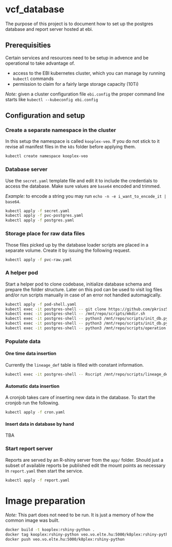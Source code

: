 # vcf_database

The purpose of this project is to document how to set up the postgres database and report server hosted at ebi.

## Prerequisities

Certain services and resources need to be setup in advence and be operational to take advantage of.

* access to the EBI kubernetes cluster, which you can manage by running `kubectl` commands
* permission to claim for a fairly large storage capacity (10Ti)

_Note:_ given a cluster configuration file `ebi.config` the proper command line starts like `kubectl --kubeconfig ebi.config`

## Configuration and setup

### Create a separate namespace in the cluster

In this setup the namespace is called `kooplex-veo`. If you do not stick to it revise all manifest files in the `k8s` folder before applying them.

```bash
kubectl create namespace kooplex-veo
```

### Database server

Use the `secret.yaml` template file and edit it to include the credentials to access the database. Make sure values are `base64` encoded and trimmed. 

_Example:_ to encode a string you may run `echo -n -e i_want_to_encode_it | base64`.

```bash
kubectl apply -f secret.yaml
kubectl apply -f pvc-postgres.yaml
kubectl apply -f postgres.yaml
```

### Storage place for raw data files

Those files picked up by the database loader scripts are placed in a separate volume. Create it by issuing the following request.

```bash
kubectl apply -f pvc-raw.yaml
```

### A helper pod

Start a helper pod to clone codebase, initialize database schema and prepare the folder structure. 
Later on this pod can be used to visit log files and/or run scripts manually in case of an error not handled automagically.

```bash
kubectl apply -f pod-shell.yaml
kubectl exec -it postgres-shell -- git clone https://github.com/pkrisz5/vcf_database.git /mnt/repo
kubectl exec -it postgres-shell -- /mnt/repo/scripts/mkdir.sh
kubectl exec -it postgres-shell -- python3 /mnt/repo/scripts/init_db.py --init_db
kubectl exec -it postgres-shell -- python3 /mnt/repo/scripts/init_db.py --create_user
kubectl exec -it postgres-shell -- python3 /mnt/repo/scripts/operation.py init
```

### Populate data

#### One time data insertion

Currently the `lineage_def` table is filled with constant information.

```bash
kubectl exec -it postgres-shell -- Rscript /mnt/repo/scripts/lineage_def_script.R
```

#### Automatic data insertion

A cronjob takes care of inserting new data in the database. To start the cronjob run the following.

```bash
kubectl apply -f cron.yaml
```

#### Insert data in database by hand

TBA

### Start report server

Reports are served by an R-shiny server from the `app/` folder. Should just a subset of available reports be published edit the mount points as necessary in `report.yaml` then start the service.

```bash
kubectl apply -f report.yaml
```

# Image preparation

_Note:_ This part does not need to be run. It is just a memory of how the common image was built.

```bash
docker build -t kooplex:rshiny-python .
docker tag kooplex:rshiny-python veo.vo.elte.hu:5000/k8plex:rshiny-python
docker push veo.vo.elte.hu:5000/k8plex:rshiny-python
```
